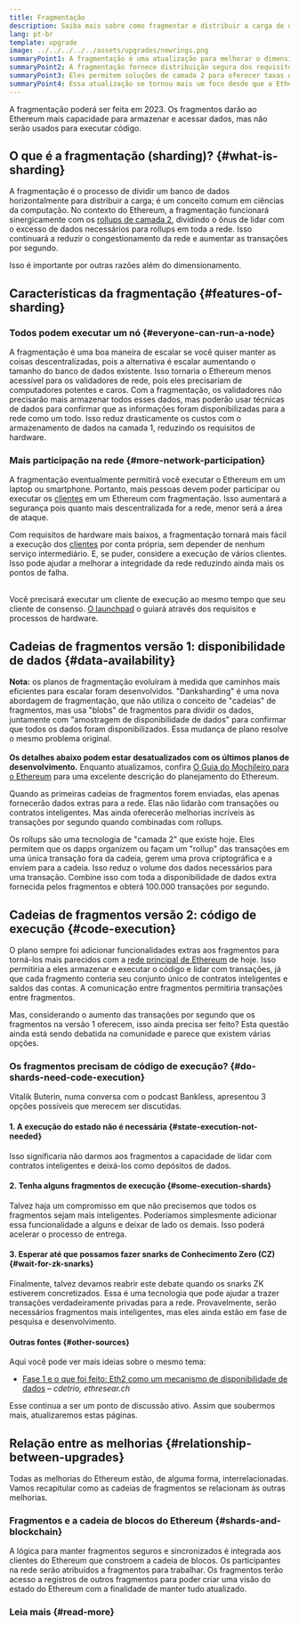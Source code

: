 ```yaml
---
title: Fragmentação
description: Saiba mais sobre como fragmentar e distribuir a carga de dados necessária para dar ao Ethereum mais capacidade de transação e facilitar a execução.
lang: pt-br
template: upgrade
image: ../../../../../assets/upgrades/newrings.png
summaryPoint1: A fragmentação é uma atualização para melhorar o dimensionamento e a capacidade do Ethereum.
summaryPoint2: A fragmentação fornece distribuição segura dos requisitos de armazenamento de dados, permitindo que os rollups sejam ainda mais baratos, e tornando os nós mais fáceis de operar.
summaryPoint3: Eles permitem soluções de camada 2 para oferecer taxas de transação baixas, ao mesmo tempo que aproveitam a segurança do Ethereum.
summaryPoint4: Essa atualização se tornou mais um foco desde que a Ethereum mudou para a prova de participação.
---
```


<UpgradeStatus dateKey="page-upgrades-shards-date">
    A fragmentação poderá ser feita em 2023. Os fragmentos darão ao Ethereum mais capacidade para armazenar e acessar dados, mas não serão usados para executar código.
</UpgradeStatus>

## O que é a fragmentação (sharding)? {#what-is-sharding}

A fragmentação é o processo de dividir um banco de dados horizontalmente para distribuir a carga; é um conceito comum em ciências da computação. No contexto do Ethereum, a fragmentação funcionará sinergicamente com os [rollups de camada 2](/layer-2/), dividindo o ônus de lidar com o excesso de dados necessários para rollups em toda a rede. Isso continuará a reduzir o congestionamento da rede e aumentar as transações por segundo.

Isso é importante por outras razões além do dimensionamento.

## Características da fragmentação {#features-of-sharding}

### Todos podem executar um nó {#everyone-can-run-a-node}

A fragmentação é uma boa maneira de escalar se você quiser manter as coisas descentralizadas, pois a alternativa é escalar aumentando o tamanho do banco de dados existente. Isso tornaria o Ethereum menos acessível para os validadores de rede, pois eles precisariam de computadores potentes e caros. Com a fragmentação, os validadores não precisarão mais armazenar todos esses dados, mas poderão usar técnicas de dados para confirmar que as informações foram disponibilizadas para a rede como um todo. Isso reduz drasticamente os custos com o armazenamento de dados na camada 1, reduzindo os requisitos de hardware.

### Mais participação na rede {#more-network-participation}

A fragmentação eventualmente permitirá você executar o Ethereum em um laptop ou smartphone. Portanto, mais pessoas devem poder participar ou executar os [clientes](/developers/docs/nodes-and-clients/) em um Ethereum com fragmentação. Isso aumentará a segurança pois quanto mais descentralizada for a rede, menor será a área de ataque.

Com requisitos de hardware mais baixos, a fragmentação tornará mais fácil a execução dos [clientes](/developers/docs/nodes-and-clients/) por conta própria, sem depender de nenhum serviço intermediário. E, se puder, considere a execução de vários clientes. Isso pode ajudar a melhorar a integridade da rede reduzindo ainda mais os pontos de falha.

<br />

<InfoBanner isWarning>
  Você precisará executar um cliente de execução ao mesmo tempo que seu cliente de consenso. <a href="https://launchpad.ethereum.org" target="_blank">O launchpad</a> o guiará através dos requisitos e processos de hardware.
</InfoBanner>

## Cadeias de fragmentos versão 1: disponibilidade de dados {#data-availability}

<InfoBanner emoji=":construction:" isWarning>
  <strong>Nota:</strong> os planos de fragmentação evoluíram à medida que caminhos mais eficientes para escalar foram desenvolvidos. "Danksharding" é uma nova abordagem de fragmentação, que não utiliza o conceito de "cadeias" de fragmentos, mas usa "blobs" de fragmentos para dividir os dados, juntamente com "amostragem de disponibilidade de dados" para confirmar que todos os dados foram disponibilizados. Essa mudança de plano resolve o mesmo problema original.<br/><br/>
  <strong>Os detalhes abaixo podem estar desatualizados com os últimos planos de desenvolvimento.</strong> Enquanto atualizamos, confira <a href="https://members. delphidigital. io/reports/the-hitchhikers-guide-to-ethereum">O Guia do Mochileiro para o Ethereum</a> para uma excelente descrição do planejamento do Ethereum.
</InfoBanner>

Quando as primeiras cadeias de fragmentos forem enviadas, elas apenas fornecerão dados extras para a rede. Elas não lidarão com transações ou contratos inteligentes. Mas ainda oferecerão melhorias incríveis às transações por segundo quando combinadas com rollups.

Os rollups são uma tecnologia de "camada 2" que existe hoje. Eles permitem que os dapps organizem ou façam um "rollup" das transações em uma única transação fora da cadeia, gerem uma prova criptográfica e a enviem para a cadeia. Isso reduz o volume dos dados necessários para uma transação. Combine isso com toda a disponibilidade de dados extra fornecida pelos fragmentos e obterá 100.000 transações por segundo.

## Cadeias de fragmentos versão 2: código de execução {#code-execution}

O plano sempre foi adicionar funcionalidades extras aos fragmentos para torná-los mais parecidos com a [rede principal de Ethereum](/glossary/#mainnet) de hoje. Isso permitiria a eles armazenar e executar o código e lidar com transações, já que cada fragmento conteria seu conjunto único de contratos inteligentes e saldos das contas. A comunicação entre fragmentos permitiria transações entre fragmentos.

Mas, considerando o aumento das transações por segundo que os fragmentos na versão 1 oferecem, isso ainda precisa ser feito? Esta questão ainda está sendo debatida na comunidade e parece que existem várias opções.

### Os fragmentos precisam de código de execução? {#do-shards-need-code-execution}

Vitalik Buterin, numa conversa com o podcast Bankless, apresentou 3 opções possíveis que merecem ser discutidas.

<YouTube id="-R0j5AMUSzA" start="5841" />

#### 1. A execução do estado não é necessária {#state-execution-not-needed}

Isso significaria não darmos aos fragmentos a capacidade de lidar com contratos inteligentes e deixá-los como depósitos de dados.

#### 2. Tenha alguns fragmentos de execução {#some-execution-shards}

Talvez haja um compromisso em que não precisemos que todos os fragmentos sejam mais inteligentes. Poderíamos simplesmente adicionar essa funcionalidade a alguns e deixar de lado os demais. Isso poderá acelerar o processo de entrega.

#### 3. Esperar até que possamos fazer snarks de Conhecimento Zero (CZ) {#wait-for-zk-snarks}

Finalmente, talvez devamos reabrir este debate quando os snarks ZK estiverem concretizados. Essa é uma tecnologia que pode ajudar a trazer transações verdadeiramente privadas para a rede. Provavelmente, serão necessários fragmentos mais inteligentes, mas eles ainda estão em fase de pesquisa e desenvolvimento.

#### Outras fontes {#other-sources}

Aqui você pode ver mais ideias sobre o mesmo tema:

- [Fase 1 e o que foi feito: Eth2 como um mecanismo de disponibilidade de dados](https://ethresear.ch/t/phase-one-and-done-eth2-as-a-data-availability-engine/5269/8) – _cdetrio, ethresear.ch_

Esse continua a ser um ponto de discussão ativo. Assim que soubermos mais, atualizaremos estas páginas.

## Relação entre as melhorias {#relationship-between-upgrades}

Todas as melhorias do Ethereum estão, de alguma forma, interrelacionadas. Vamos recapitular como as cadeias de fragmentos se relacionam às outras melhorias.

### Fragmentos e a cadeia de blocos do Ethereum {#shards-and-blockchain}

A lógica para manter fragmentos seguros e sincronizados é integrada aos clientes do Ethereum que constroem a cadeia de blocos. Os participantes na rede serão atribuídos a fragmentos para trabalhar. Os fragmentos terão acesso a registros de outros fragmentos para poder criar uma visão do estado do Ethereum com a finalidade de manter tudo atualizado.

### Leia mais {#read-more}

<ShardChainsList />
